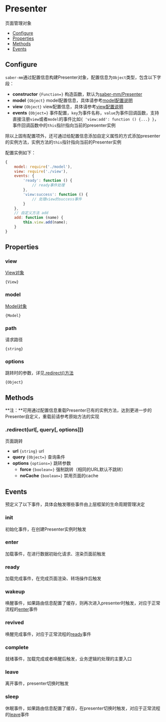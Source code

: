 Presenter
===

页面管理对象

* [Configure](#configure)
* [Properties](#properties)
* [Methods](#methods)
* [Events](#events)

## Configure

`saber-mm`通过配置信息构建Presenter对象，配置信息为`Object`类型，包含以下字段：

* **constructor** `{Function=}` 构造函数，默认为[saber-mm/Presenter](../src/Presenter.js)
* **model** `{Object}` model配置信息，具体请参考[model配置说明](model.md#configure)
* **view** `{Object}` view配置信息，具体请参考[view配置说明](view.md#configure)
* **events** `{Object=}` 事件配置，`key`为事件名称，`value`为事件回调函数，支持直接注册`view`或者`model`的事件比如`{ 'view:add': function () {...} }`，事件回调函数中的`this`指针指向当前的presenter实例

除以上固有配置项外，还可通过给配置信息添加自定义属性的方式添加presenter的实例方法，实例方法的`this`指针指向当前的Presenter实例

配置实例如下：

```js
{
    model: require('./model'),
    view: require('./view'),
    events: {
        'ready': function () {
            // ready事件处理
        },
        'view:success': function () {
            // 处理view的success事件
        }
    },
    // 自定义方法 add
    add: function (name) {
        this.view.add(name);
    }
}
```

## Properties

### view

[View对象](view.md)

`{View}`

### model

[Model对象](model.md)

`{Model}`

### path

请求路径

`{string}`

### options

跳转时的参数，详见[.redirect()方法](#redirecturl-query-options)

`{Object}`

## Methods

**注：**可用通过配置信息重载Presenter已有的实例方法，达到更进一步的Presenter自定义，重载前请参考原始方法的实现

### .redirect(url[, query[, options]])

页面跳转

* **url** `{string}` url
* **query** `{Object=}` 查询条件
* **options** `{options=}` 跳转参数
    * **force** `{boolean=}` 强制跳转（相同的URL默认不跳转）
    * **noCache** `{boolean=}` 禁用页面的cache

## Events

预定义了以下事件，具体会触发哪些事件由上层框架的生命周期管理决定

### init

初始化事件，在创建Presenter实例时触发

### enter

加载事件，在进行数据初始化请求、渲染页面前触发

### ready

加载完成事件，在完成页面渲染、转场操作后触发

### wakeup

唤醒事件，如果路由信息配置了缓存，则再次进入presenter时触发，对应于正常流程的[enter](#enter)事件

### revived

唤醒完成事件，对应于正常流程的[ready](#ready)事件

### complete

就绪事件，加载完成或者唤醒后触发，业务逻辑的处理的主要入口

### leave

离开事件，presenter切换时触发

### sleep

休眠事件，如果路由信息配置了缓存，在presenter切换时触发，对应于正常流程的[leave](#leave)事件
